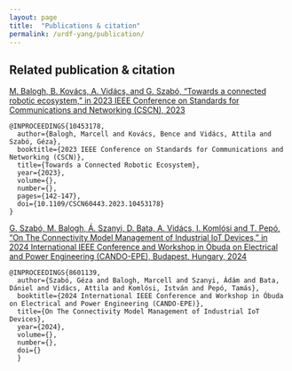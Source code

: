 ```yaml
---
layout: page
title:  "Publications & citation"
permalink: /urdf-yang/publication/
---
```


## Related publication & citation

[M. Balogh, B. Kovács, A. Vidács, and G. Szabó, “Towards a connected robotic ecosystem,” in 2023 IEEE Conference on Standards for Communications and Networking (CSCN), 2023](https://ieeexplore.ieee.org/document/10453178)

```
@INPROCEEDINGS{10453178,
  author={Balogh, Marcell and Kovács, Bence and Vidács, Attila and Szabó, Géza},
  booktitle={2023 IEEE Conference on Standards for Communications and Networking (CSCN)}, 
  title={Towards a Connected Robotic Ecosystem}, 
  year={2023},
  volume={},
  number={},
  pages={142-147},
  doi={10.1109/CSCN60443.2023.10453178}
}
```

[G. Szabó, M. Balogh, Á. Szanyi, D. Bata, A. Vidács, I. Komlósi and T. Pepó, “On The Connectivity Model Management of Industrial IoT Devices,” in 2024 International IEEE Conference and Workshop in Óbuda on Electrical and Power Engineering (CANDO-EPE), Budapest, Hungary, 2024]()

```
@INPROCEEDINGS{8601139,
  author={Szabó, Géza and Balogh, Marcell and Szanyi, Ádám and Bata, Dániel and Vidács, Attila and Komlósi, István and Pepó, Tamás},
  booktitle={2024 International IEEE Conference and Workshop in Óbuda on Electrical and Power Engineering (CANDO-EPE)}, 
  title={On The Connectivity Model Management of Industrial IoT Devices}, 
  year={2024},
  volume={},
  number={},
  doi={}
  }
```
